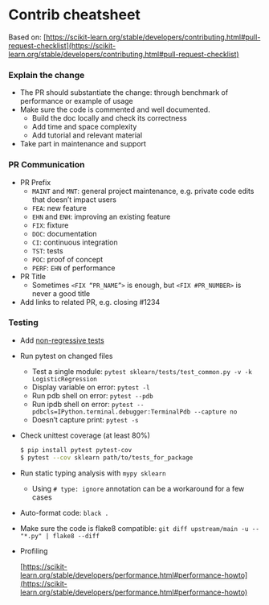 # Contrib cheatsheet

Based on: [https://scikit-learn.org/stable/developers/contributing.html#pull-request-checklist](https://scikit-learn.org/stable/developers/contributing.html#pull-request-checklist)

### Explain the change

- The PR should substantiate the change: through benchmark of performance or example of usage
- Make sure the code is commented and well documented.
    - Build the doc locally and check its correctness
    - Add time and space complexity
    - Add tutorial and relevant material
- Take part in maintenance and support
    
    

### PR Communication

- PR Prefix
    - `MAINT` and `MNT`: general project maintenance, e.g. private code edits that doesn’t impact users
    - `FEA`: new feature
    - `EHN` and `ENH`: improving an existing feature
    - `FIX`: fixture
    - `DOC`: documentation
    - `CI`: continuous integration
    - `TST`: tests
    - `POC`: proof of concept
    - `PERF`: `EHN` of performance
- PR Title
    - Sometimes `<FIX “PR_NAME”>` is enough, but `<FIX #PR_NUMBER>` is never a good title
- Add links to related PR, e.g. closing #1234

### Testing

- Add [non-regressive tests](https://en.wikipedia.org/wiki/Regression_testing)
- Run pytest on changed files
    - Test a single module: `pytest sklearn/tests/test_common.py -v -k LogisticRegression`
    - Display variable on error: `pytest -l`
    - Run pdb shell on error: `pytest --pdb`
    - Run ipdb shell on error: `pytest --pdbcls=IPython.terminal.debugger:TerminalPdb --capture no`
    - Doesn’t capture print: `pytest -s`
- Check unittest coverage (at least 80%)
    
    ```bash
    $ pip install pytest pytest-cov
    $ pytest --cov sklearn path/to/tests_for_package
    ```
    
- Run static typing analysis with `mypy sklearn`
    - Using `# type: ignore` annotation can be a workaround for a few cases
- Auto-format code: `black .`
- Make sure the code is flake8 compatible: `git diff upstream/main -u -- "*.py" | flake8 --diff`
- Profiling
    
    [https://scikit-learn.org/stable/developers/performance.html#performance-howto](https://scikit-learn.org/stable/developers/performance.html#performance-howto)